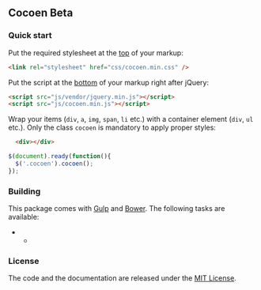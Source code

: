 ## Cocoen Beta

### Quick start

Put the required stylesheet at the [top](https://developer.yahoo.com/performance/rules.html#css_top) of your markup:

```html
<link rel="stylesheet" href="css/cocoen.min.css" />
```

Put the script at the [bottom](https://developer.yahoo.com/performance/rules.html#js_bottom) of your markup right after jQuery:

```html
<script src="js/vendor/jquery.min.js"></script>
<script src="js/cocoen.min.js"></script>
```

Wrap your items (`div`, `a`, `img`, `span`, `li` etc.) with a container element (`div`, `ul` etc.). Only the class `cocoen` is mandatory to apply proper styles:

```html
  <div></div>
```

```javascript
$(document).ready(function(){
  $('.cocoen').cocoen();
});
```

### Building

This package comes with [Gulp](http://gulpjs.com/) and [Bower](http://bower.io/). The following tasks are available:

  * -

### License

The code and the documentation are released under the [MIT License](LICENSE).